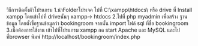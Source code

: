 วิธีการติดตั้งตัวโปรแกรม 
1.นำFolderโปรเจค ไปที่ C:\xampp\htdocs\  หรือ  drive ที่ Install xampp โดยเข้าไปที่ driveนั้นๆ  xampp-> htdocs 
2.ไปที่ php myadmin เพื่อสร้าง ฐานข้อมูล โดยตั้งชื่อฐานข้อมูลว่า bookingroom จากนั้น import ไฟล์ sql ที่ชื่อ bookingroom  
3.เมื่อต้องการใช้งาน เข้าไปที่โปรแกรม xampp กด start Apache และ MySQL  และไปที่browser  พิมพ์ http://localhost/bookingroom/index.php
